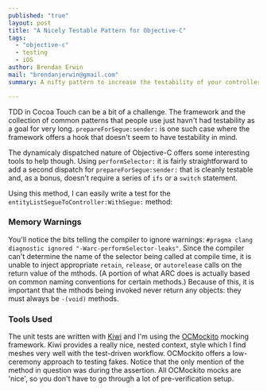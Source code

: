 ```yaml
---
published: "true"
layout: post
title: "A Nicely Testable Pattern for Objective-C"
tags: 
  - "objective-c"
  - testing
  - iOS
author: Brendan Erwin
mail: "brendanjerwin@gmail.com"
summary: A nifty pattern to increase the testability of your controllers.

---
```


TDD in Cocoa Touch can be a bit of a challenge. The framework and the collection of common patterns that people use just havn't had testability as a goal for very long. `prepareForSegue:sender:` is one such case where the framework offers a hook that doesn't seem to have testability in mind.

The dynamicaly dispatched nature of Objective-C offers some interesting tools to help though. Using `performSelector:` it is fairly straightforward to add a second dispatch for `prepareForSegue:sender:` that is cleanly testable and, as a bonus, doesn't require a series of `ifs` or a `switch` statement.


<script src="https://gist.github.com/brendanjerwin/5677203.js">&nbsp;</script>


Using this method, I can easily write a test for the `entityListSegueToController:WithSegue:` method:


<script src="https://gist.github.com/brendanjerwin/5677228.js">&nbsp;</script>


### Memory Warnings
You'll notice the bits telling the compiler to ignore warnings: `#pragma clang diagnostic ignored "-Warc-performSelector-leaks"`.
Since the compiler can't determine the name of the selector being called at compile time, it is unable to inject appropriate `retain`, `release`, or `autorelease` calls on the return value of the mthods. (A portion of what ARC does is actually based on common naming conventions for certain methods.)
Because of this, it is important that the mthods being invoked never return any objects: they must always be `-(void)` methods.

### Tools Used
The unit tests are written with [Kiwi](https://github.com/allending/Kiwi) and I'm using the [OCMockito](https://github.com/jonreid/OCMockito) mocking framework.
Kiwi provides a really nice, nested context, style which I find meshes very well with the test-driven workflow.
OCMockito offers a low-ceremony approach to testing fakes. Notice that the only mention of the method in question was during the assertion. All OCMockito mocks are 'nice', so you don't have to go through a lot of pre-verification setup.
